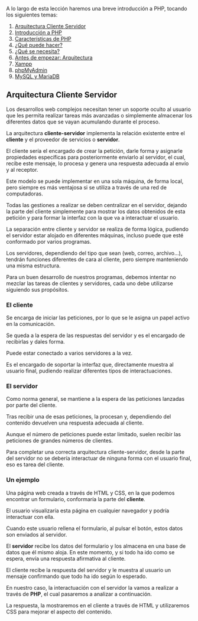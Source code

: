 A lo largo de esta lección haremos una breve introducción a PHP, tocando los siguientes temas:

1. [Arquitectura Cliente Servidor]()
2. [Introducción a PHP]()
  1. [Características de PHP]()
  2. [¿Qué puede hacer?]()
  3. [¿Qué se necesita?]()
  4. [Antes de empezar: Arquitectura]()
  5. [Xampp]()
  6. [phpMyAdmin]()
  7. [MySQL y MariaDB]()

## Arquitectura Cliente Servidor

Los desarrollos web complejos necesitan tener un soporte oculto al usuario que les permita realizar tareas más avanzadas o simplemente almacenar los diferentes datos que se vayan acumulando durante el proceso.

La arquitectura **cliente-servidor** implementa la relación existente entre el **cliente** y el proveedor de servicios o **servidor**.

El cliente sería el encargado de crear la petición, darle forma y asignarle propiedades específicas para posteriormente enviarlo al servidor, el cual, recibe este mensaje, lo procesa y genera una respuesta adecuada al envío y al receptor.

Este modelo se puede implementar en una sola máquina, de forma local, pero siempre es más ventajosa si se utiliza a través de una red de computadoras.

Todas las gestiones a realizar se deben centralizar en el servidor, dejando la parte del cliente simplemente para mostrar los datos obtenidos de esta petición y para formar la interfaz con la que va a interactuar el usuario.

La separación entre cliente y servidor se realiza de forma lógica, pudiendo el servidor estar alojado en diferentes máquinas, incluso puede que esté conformado por varios programas.

Los servidores, dependiendo del tipo que sean (web, correo, archivo...), tendrán funciones diferentes de cara al cliente, pero siempre manteniendo una misma estructura.

Para un buen desarrollo de nuestros programas, debemos intentar no mezclar las tareas de clientes y servidores, cada uno debe utilizarse siguiendo sus propósitos.

### El cliente

Se encarga de iniciar las peticiones, por lo que se le asigna un papel activo en la comunicación.

Se queda a la espera de las respuestas del servidor y es el encargado de recibirlas y dales forma.

Puede estar conectado a varios servidores a la vez.

Es el encargado de soportar la interfaz que, directamente muestra al  usuario final, pudiendo realizar diferentes tipos de interactuaciones.

### El servidor

Como norma general, se mantiene a la espera de las peticiones lanzadas por parte del cliente.

Tras recibir una de esas peticiones, la procesan y, dependiendo del contenido devuelven una respuesta adecuada al cliente.

Aunque el número de peticiones puede estar limitado, suelen recibir las peticiones de grandes números de clientes.

Para completar una correcta arquitectura cliente-servidor, desde la parte del servidor no se debería interactuar de ninguna forma con el usuario final, eso es tarea del cliente.

### Un ejemplo

Una página web creada a través de HTML y CSS, en la que podemos encontrar un formulario, conformaría la parte del **cliente**.

El usuario visualizaría esta página en cualquier navegador y podría interactuar con ella.

Cuando este usuario rellena el formulario, al pulsar el botón, estos datos son enviados al servidor.

El **servidor** recibe los datos del formulario y los almacena en una base de datos que él mismo aloja. En este momento, y si todo ha ido como se espera, envía una respuesta afirmativa al cliente.

El cliente recibe la respuesta del servidor y le muestra al usuario un mensaje confirmando que todo ha ido según lo esperado.

En nuestro caso, la interactuación con el servidor la vamos a realizar a través de **PHP**, el cual pasaremos a analizar a continuación.

La respuesta, la mostraremos en el cliente a través de HTML y utilizaremos CSS para mejorar el aspecto del contenido.